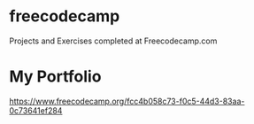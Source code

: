 # freecodecamp
Projects and Exercises completed at Freecodecamp.com 

# My Portfolio
https://www.freecodecamp.org/fcc4b058c73-f0c5-44d3-83aa-0c73641ef284
